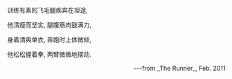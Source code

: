 训练有素的飞毛腿疾奔在坦途,

他清瘦而坚实, 腿腹筋肉鼓满力,

身着清爽单衣, 奔跑时上体微倾,

他松松握着拳, 两臂微微地摆动.

<div style="text-align: right"> ---from _The Runner_, Feb. 2011 </div>

